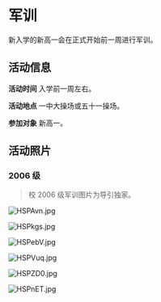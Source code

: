 # 军训

新入学的新高一会在正式开始前一周进行军训。

## 活动信息

**活动时间** 入学前一周左右。

**活动地点** 一中大操场或五十一操场。

**参加对象** 新高一。

## 活动照片

### 2006 级

> 校 2006 级军训图片为导引独家。

![HSPAvn.jpg](https://s4.ax1x.com/2022/01/29/HSPAvn.jpg)

![HSPkgs.jpg](https://s4.ax1x.com/2022/01/29/HSPkgs.jpg)

![HSPebV.jpg](https://s4.ax1x.com/2022/01/29/HSPebV.jpg)

![HSPVuq.jpg](https://s4.ax1x.com/2022/01/29/HSPVuq.jpg)

![HSPZD0.jpg](https://s4.ax1x.com/2022/01/29/HSPZD0.jpg)

![HSPnET.jpg](https://s4.ax1x.com/2022/01/29/HSPnET.jpg)
